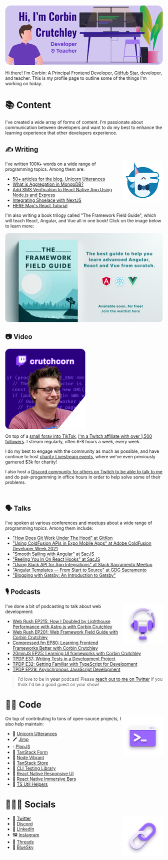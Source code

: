 ![Hi, I'm Corbin Crutchley, developer and teacher](./header.png)

Hi there! I'm Corbin: A Principal Frontend Developer, [GitHub Star](https://stars.github.com/profiles/crutchcorn/), developer, and teacher. This is my profile page to outline some of the things I'm working on today.



<h1><span aria-hidden="true">📚</span> Content</h1>

I've created a wide array of forms of content. I'm passionate about communication between developers and want to do my best to enhance the learning experience that other developers experience.

<h2><span aria-hidden="true">✍️</span> Writing</h2>

<a href="https://unicorn-utterances.com"><img alt="" width="128" height="128"  align="right" src="uu_logo.png"/></a>

I've written 100K+ words on a wide range of programming topics. Among them are:


- [50+ articles for the blog, Unicorn Utterances](https://crutchcorn.dev)
- [What is Aggregation in MongoDB?](https://www.mongodb.com/basics/aggregation)
- [Add SMS Verification to React Native App Using Node.js and Express](https://developer.vonage.com/blog/2020/05/26/add-sms-verification-in-a-react-native-app-using-node-js-and-express-dr)
- [Integrating Shoelace with NextJS](https://next.shoelace.style/tutorials/integrating-with-nextjs)
- [HERE Map's React Tutorial](https://developer.here.com/tutorials/react)

I'm also writing a book trilogy called "The Framework Field Guide", which will teach React, Angular, and Vue all in one book! Click on the image below to learn more:

[!["The Framework Field Guide", the best guide to help you learn advanced Angular, React, and Vue from scratch. Available soon, for free! Join the waitlist here](./framework_field_guide.png)](https://framework.guide)


<h2><span aria-hidden="true">📷</span> Video</h2>

<a href="https://twitch.tv/crutchcorn" style="display:flex;"><img alt="" width="256" height="256"  align="left" src="twitch.png"/></a>

On top of a [small foray into TikTok](https://www.tiktok.com/@crutchcorn/video/7083240403318721838), [I'm a Twitch affiliate with over 1,500 followers](https://twitch.tv/crutchcorn). I stream regularly, often 6-8 hours a week, every week.

I do my best to engage with the community as much as possible, and have continue to host [charity Livestream events](https://theframedrops.com/), where we've even previously garnered $3k for charity!

I also host a [Discord community for others on Twitch to be able to talk to me](https://discord.gg/FMcvc6T) and do pair-progamming in office hours in order to help solve some of their problems. 

<br/>

<h2><span aria-hidden="true">🗣️</span> Talks</h2>

I've spoken at various conferences and meetups about a wide range of programming topics. Among them include:

- ["How Does Git Work Under The Hood" at GitKon](https://www.gitkraken.com/gitkon/how-does-git-work-under-the-hood)
- ["Using ColdFusion APIs in Expo Mobile Apps" at Adobe ColdFusion Developer Week 2021](https://web.archive.org/web/20210621181857/https://adobe.vconfex.com/site/adobe-coldfusion-developer-week/977)
- ["Smooth Sailing with Angular" at SacJS](https://www.meetup.com/The-Sacramento-Javascript-Meetup/events/247295930/)
- ["Reeling You In On React Hooks" at SacJS](https://github.com/sacjs/website/issues/130)
- ["Using Slack API for App Integrations" at Slack Sacramento Meetup](https://slackcommunity.com/events/details/slack-sacramento-presents-building-communities-and-slack-api-integrations/)
- ["Angular Templates — From Start to Source" at GDG Sacramento](https://www.meetup.com/gdgsacramento/events/tgxqkqyxqbrb/)
- ["Blogging with Gatsby: An Introduction to Gatsby"](https://www.tracydevs.com/2020/04/blogging-with-gatsby-introduction-to-gatsby/)


<h2><span aria-hidden="true">🎙️</span> Podcasts</h2>

<img alt="" width="128" height="128"  align="right" src="content_icon.png"/>

I've done a bit  of podcasting to talk about web development:

- [Web Rush EP215: How I Doubled by Lighthouse Performance with Astro.js with Corbin Crutchley](https://webrush.io/episodes/episode-215-how-i-doubled-by-lighthouse-performance-with-astrojs-with-corbin-crutchley)
- [Web Rush EP201: Web Framework Field Guide with Corbin Crutchley](https://webrush.io/episodes/episode-201-web-framework-field-guide-with-corbin-crutchley)
- [Compressed.fm EP80: Learning Frontend Frameworks Better with Corbin Crutchley](https://www.compressed.fm/episode/80)
- [20minJS EP25: Learning UI frameworks with Corbin Crutchley](https://podcast.20minjs.com/1952066/11179009-episode-25-learning-ui-frameworks-with-corbin-crutchley)
- [TPDP E37: Writing Tests in a Development Project](https://www.thepolyglotdeveloper.com/2020/06/tpdp-e37-writing-tests-development-project/)
- [TPDP E32: Getting Familiar with TypeScript for Development](https://www.thepolyglotdeveloper.com/2019/10/tpdp-e32-getting-familiar-typescript-development/)
- [TPDP EP29: Asynchronous JavaScript Development](https://www.thepolyglotdeveloper.com/2019/07/tpdp-e29-asynchronous-javascript-development/)

> I'd love to be in **your** podcast! Please [reach out to me on Twitter](https://twitter.com) if you think I'd be a good guest on your show!


<h1><span aria-hidden="true">👨‍💻</span> Code</h1>

<img alt="" width="128" height="128"  align="right" src="code_icon.png"/>

On top of contributing to tons of open-source projects, I also help maintain:

- 🦄 [Unicorn Utterances](https://github.com/unicorn-utterances/)
- 🖍️ [Jimp](https://github.com/jimp-dev/)
- 💧 [PlopJS](https://github.com/plopjs/)
- 📝 [TanStack Form](https://tanstack.com/form)
- 🎨 [Node Vibrant](https://github.com/Vibrant-Colors/)
- 🏪 [TanStack Store](https://tanstack.com/store)
- 🐨 [CLI Testing Library](https://github.com/crutchcorn/cli-testing-library)
- 🤳 [React Native Responsive UI](https://github.com/oceanbit/react-native-responsive-ui)
- 🍫 [React Native Immersive Bars](https://github.com/oceanbit/react-native-immersive-bars)
- 🔷 [TS Util Helpers](https://github.com/crutchcorn/ts-util-helpers)

<h1><span aria-hidden="true">🧑‍🤝‍🧑</span> Socials</h1>

<img alt="" width="128" height="128"  align="right" src="links_icon.png"/>

- 🐣 [Twitter](https://twitter.com/crutchcorn)
- 💜 [Discord](https://discord.com/invite/FMcvc6T)
- 💼 [LinkedIn](https://www.linkedin.com/in/corbincrutchley/)
- 🖼️ [Instagram](https://www.instagram.com/crutchcorn/)
- 🧵 [Threads](https://www.threads.net/@crutchcorn)
- 🔵 [BlueSky](https://bsky.app/profile/crutchcorn.dev)

